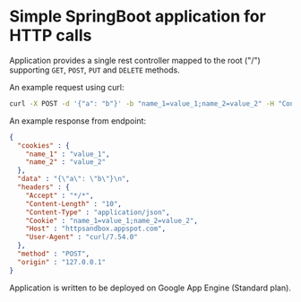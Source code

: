 # Simple SpringBoot application for HTTP calls

Application provides a single rest controller mapped to the root ("/") supporting `GET`, `POST`, `PUT` and `DELETE` methods.

An example request using curl:
```bash
curl -X POST -d '{"a": "b"}' -b "name_1=value_1;name_2=value_2" -H "Content-Type: application/json" localhost:8080
```

An example response from endpoint:
```json
{
  "cookies" : {
    "name_1" : "value_1",
    "name_2" : "value_2"
  },
  "data" : "{\"a\": \"b\"}\n",
  "headers" : {
    "Accept" : "*/*",
    "Content-Length" : "10",
    "Content-Type" : "application/json",
    "Cookie" : "name_1=value_1;name_2=value_2",
    "Host" : "httpsandbox.appspot.com",
    "User-Agent" : "curl/7.54.0"
  },
  "method" : "POST",
  "origin" : "127.0.0.1"
}
```

Application is written to be deployed on Google App Engine (Standard plan).

